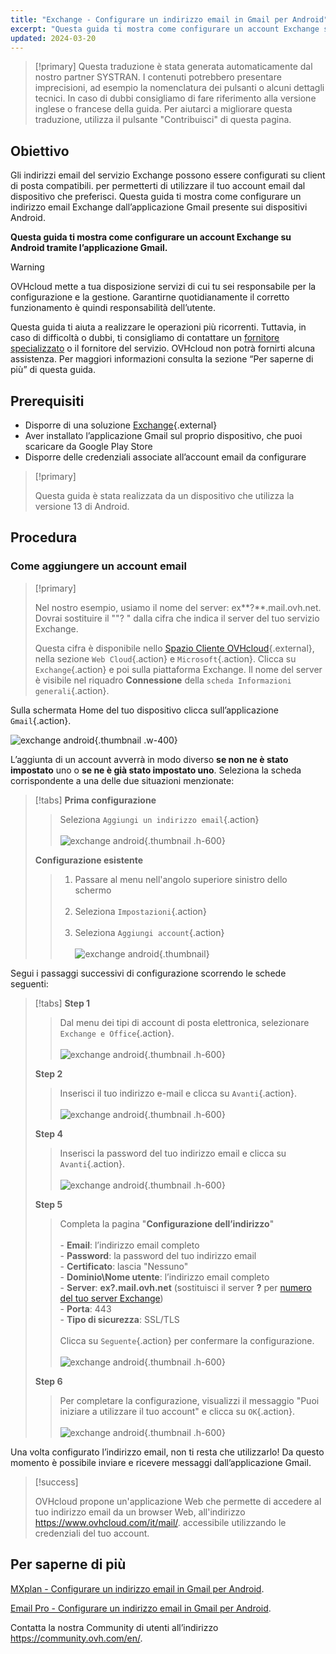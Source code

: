 ```yaml
---
title: "Exchange - Configurare un indirizzo email in Gmail per Android"
excerpt: "Questa guida ti mostra come configurare un account Exchange su Android tramite l’applicazione Gmail"
updated: 2024-03-20
---
```


<style>
.w-400 {
  max-width:400px !important;
}
.h-600 {
  max-height:600px !important;
}
</style>

> [!primary]
> Questa traduzione è stata generata automaticamente dal nostro partner SYSTRAN. I contenuti potrebbero presentare imprecisioni, ad esempio la nomenclatura dei pulsanti o alcuni dettagli tecnici. In caso di dubbi consigliamo di fare riferimento alla versione inglese o francese della guida. Per aiutarci a migliorare questa traduzione, utilizza il pulsante "Contribuisci" di questa pagina.
>

## Obiettivo

Gli indirizzi email del servizio Exchange possono essere configurati su client di posta compatibili. per permetterti di utilizzare il tuo account email dal dispositivo che preferisci. Questa guida ti mostra come configurare un indirizzo email Exchange dall’applicazione Gmail presente sui dispositivi Android.

**Questa guida ti mostra come configurare un account Exchange su Android tramite l’applicazione Gmail.**

> [!warning]
>
> OVHcloud mette a tua disposizione servizi di cui tu sei responsabile per la configurazione e la gestione. Garantirne quotidianamente il corretto funzionamento è quindi responsabilità dell’utente.
>
> Questa guida ti aiuta a realizzare le operazioni più ricorrenti. Tuttavia, in caso di difficoltà o dubbi, ti consigliamo di contattare un [fornitore specializzato](https://partner.ovhcloud.com/it/) o il fornitore del servizio. OVHcloud non potrà fornirti alcuna assistenza. Per maggiori informazioni consulta la sezione “Per saperne di più” di questa guida.

## Prerequisiti

- Disporre di una soluzione [Exchange](https://www.ovhcloud.com/it/emails/){.external}
- Aver installato l’applicazione Gmail sul proprio dispositivo, che puoi scaricare da Google Play Store
- Disporre delle credenziali associate all’account email da configurare

> [!primary]
>
> Questa guida è stata realizzata da un dispositivo che utilizza la versione 13 di Android.
>

## Procedura

### Come aggiungere un account email

> [!primary]
>
> Nel nostro esempio, usiamo il nome del server: ex**?**.mail.ovh.net. Dovrai sostituire il ""? " dalla cifra che indica il server del tuo servizio Exchange.
>
> Questa cifra è disponibile nello [Spazio Cliente OVHcloud](https://www.ovh.com/auth/?action=gotomanager&from=https://www.ovh.it/&ovhSubsidiary=it){.external}, nella sezione `Web Cloud`{.action} e `Microsoft`{.action}.
> Clicca su `Exchange`{.action} e poi sulla piattaforma Exchange. Il nome del server è visibile nel riquadro **Connessione** della `scheda Informazioni generali`{.action}.

Sulla schermata Home del tuo dispositivo clicca sull’applicazione `Gmail`{.action}.

![exchange android](images/exchange-android-00.png){.thumbnail .w-400}

L’aggiunta di un account avverrà in modo diverso **se non ne è stato impostato** uno o **se ne è già stato impostato uno**. Seleziona la scheda corrispondente a una delle due situazioni menzionate:

> [!tabs]
> **Prima configurazione**
>>
>> Seleziona `Aggiungi un indirizzo email`{.action}<br><br>
>> ![exchange android](images/android-first.png){.thumbnail .h-600}
>>
> **Configurazione esistente**
>>
>> 1. Passare al menu nell'angolo superiore sinistro dello schermo<br><br>
>> 2. Seleziona `Impostazioni`{.action}<br><br>
>> 3. Seleziona `Aggiungi account`{.action}<br><br>
>> ![exchange android](images/android-existing.png){.thumbnail}
>>

Segui i passaggi successivi di configurazione scorrendo le schede seguenti:

> [!tabs]
> **Step 1**
>> Dal menu dei tipi di account di posta elettronica, selezionare `Exchange e Office`{.action}.<br><br>
>> ![exchange android](images/exchange-android-01.png){.thumbnail .h-600}
>>
> **Step 2**
>> Inserisci il tuo indirizzo e-mail e clicca su `Avanti`{.action}.<br><br>
>> ![exchange android](images/exchange-android-02.png){.thumbnail .h-600}
>>
> **Step 4**
>> Inserisci la password del tuo indirizzo email e clicca su `Avanti`{.action}.<br><br>
>> ![exchange android](images/exchange-android-03.png){.thumbnail .h-600}
>>
> **Step 5**
>> Completa la pagina "**Configurazione dell’indirizzo**"<br><br>- **Email**: l’indirizzo email completo<br>- **Password**: la password del tuo indirizzo email<br>- **Certificato**: lascia "Nessuno"<br>- **Dominio\Nome utente**: l’indirizzo email completo<br>- **Server**: **ex?.mail.ovh.net** (sostituisci il server **?** per [numero del tuo server Exchange](#addaccount))<br>- **Porta**: 443<br>- **Tipo di sicurezza**: SSL/TLS<br><br>Clicca su `Seguente`{.action} per confermare la configurazione.<br><br>
>> ![exchange android](images/exchange-android-04.png){.thumbnail .h-600}
>>
> **Step 6**
>> Per completare la configurazione, visualizzi il messaggio "Puoi iniziare a utilizzare il tuo account" e clicca su `OK`{.action}.<br><br>
>> ![exchange android](images/exchange-android-05.png){.thumbnail .h-600}
>>

Una volta configurato l’indirizzo email, non ti resta che utilizzarlo! Da questo momento è possibile inviare e ricevere messaggi dall’applicazione Gmail.

> [!success]
>
> OVHcloud propone un'applicazione Web che permette di accedere al tuo indirizzo email da un browser Web, all'indirizzo <https://www.ovhcloud.com/it/mail/>. accessibile utilizzando le credenziali del tuo account.

## Per saperne di più <a name="go-further"></a>

[MXplan - Configurare un indirizzo email in Gmail per Android](/pages/web_cloud/email_and_collaborative_solutions/mx_plan/how_to_configure_android).

[Email Pro - Configurare un indirizzo email in Gmail per Android](/pages/web_cloud/email_and_collaborative_solutions/email_pro/how_to_configure_android).

Contatta la nostra Community di utenti all’indirizzo <https://community.ovh.com/en/>.